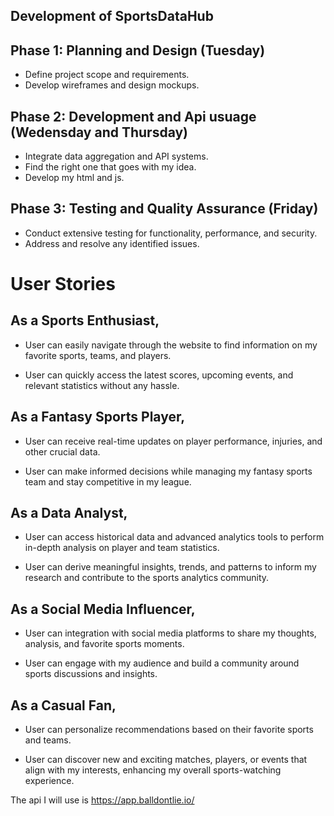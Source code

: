 ## Development of SportsDataHub


## Phase 1: Planning and Design (Tuesday)
- Define project scope and requirements.
- Develop wireframes and design mockups.

## Phase 2: Development and Api usuage (Wedensday and Thursday)
- Integrate data aggregation and API systems.
- Find the right one that goes with my idea.
- Develop my html and js.

## Phase 3: Testing and Quality Assurance (Friday)
- Conduct extensive testing for functionality, performance, and security.
- Address and resolve any identified issues.


# User Stories 

## As a Sports Enthusiast,

- User can easily navigate through the website to find information on my favorite sports, teams, and players.

- User can quickly access the latest scores, upcoming events, and relevant statistics without any hassle.

## As a Fantasy Sports Player,

- User can receive real-time updates on player performance, injuries, and other crucial data. 

- User can make informed decisions while managing my fantasy sports team and stay competitive in my league.

## As a Data Analyst,

- User can access historical data and advanced analytics tools to perform in-depth analysis on player and team statistics.

- User can derive meaningful insights, trends, and patterns to inform my research and contribute to the sports analytics community.

## As a Social Media Influencer,

- User can integration with social media platforms to share my thoughts, analysis, and favorite sports moments.

- User can engage with my audience and build a community around sports discussions and insights.

## As a Casual Fan,

- User can personalize recommendations based on their favorite sports and teams.

- User can discover new and exciting matches, players, or events that align with my interests, enhancing my overall sports-watching experience.

The api I will use is https://app.balldontlie.io/
